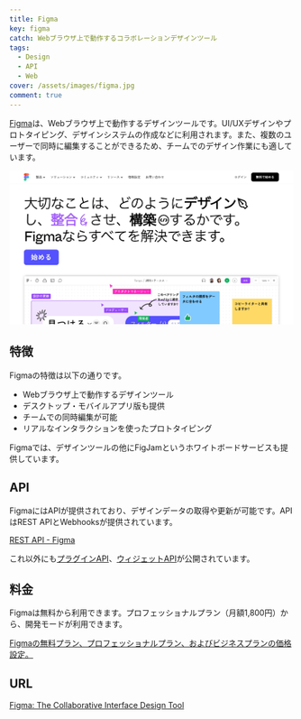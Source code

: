 ```yaml
---
title: Figma
key: figma
catch: Webブラウザ上で動作するコラボレーションデザインツール
tags:
  - Design
  - API
  - Web
cover: /assets/images/figma.jpg
comment: true
---
```


[Figma](https://www.figma.com/)は、Webブラウザ上で動作するデザインツールです。UI/UXデザインやプロトタイピング、デザインシステムの作成などに利用されます。また、複数のユーザーで同時に編集することができるため、チームでのデザイン作業にも適しています。

[![FigmaのWebサイト](/assets/images/figma.jpg)](https://www.figma.com/)

<!--more-->

## 特徴

Figmaの特徴は以下の通りです。

- Webブラウザ上で動作するデザインツール
- デスクトップ・モバイルアプリ版も提供
- チームでの同時編集が可能
- リアルなインタラクションを使ったプロトタイピング

Figmaでは、デザインツールの他にFigJamというホワイトボードサービスも提供しています。

## API

FigmaにはAPIが提供されており、デザインデータの取得や更新が可能です。APIはREST APIとWebhooksが提供されています。

[REST API - Figma](https://www.figma.com/developers/api)

これ以外にも[プラグインAPI](https://www.figma.com/plugin-docs/)、[ウィジェットAPI](https://www.figma.com/widget-docs/)が公開されています。

## 料金

Figmaは無料から利用できます。プロフェッショナルプラン（月額1,800円）から、開発モードが利用できます。

[Figmaの無料プラン、プロフェッショナルプラン、およびビジネスプランの価格設定。](https://www.figma.com/ja-jp/pricing/)

## URL

[Figma: The Collaborative Interface Design Tool](https://www.figma.com/)
